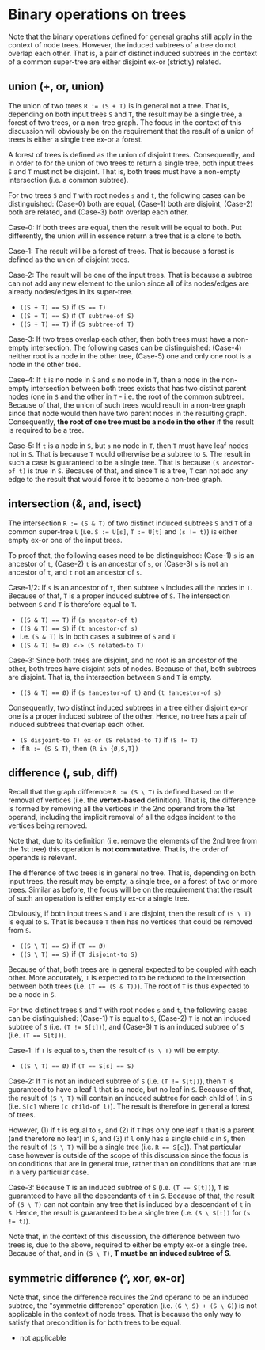 
<!-- ======================================================================= -->
# Binary operations on trees

Note that the binary operations defined for general graphs still apply in the
context of node trees. However, the induced subtrees of a tree do not overlap
each other. That is, a pair of distinct induced subtrees in the context of a
common super-tree are either disjoint ex-or (strictly) related.

<!-- ======================================================================= -->
## union (+, or, union)

The union of two trees `R := (S + T)` is in general not a tree. That is,
depending on both input trees `S` and `T`, the result may be a single tree,
a forest of two trees, or a non-tree graph. The focus in the context of this
discussion will obviously be on the requirement that the result of a union
of trees is either a single tree ex-or a forest.

A forest of trees is defined as the union of disjoint trees. Consequently,
and in order to for the union of two trees to return a single tree, both
input trees `S` and `T` must not be disjoint. That is, both trees must have
a non-empty intersection (i.e. a common subtree).

For two trees `S` and `T` with root nodes `s` and `t`, the following cases can
be distinguished: (Case-0) both are equal, (Case-1) both are disjoint, (Case-2)
both are related, and (Case-3) both overlap each other.

Case-0: If both trees are equal, then the result will be equal to both. Put
differently, the union will in essence return a tree that is a clone to both.

Case-1: The result will be a forest of trees. That is because a forest is
defined as the union of disjoint trees.

Case-2: The result will be one of the input trees. That is because a subtree
can not add any new element to the union since all of its nodes/edges are
already nodes/edges in its super-tree.

* `((S + T) == S)` if `(S == T)`
* `((S + T) == S)` if `(T subtree-of S)`
* `((S + T) == T)` if `(S subtree-of T)`

Case-3: If two trees overlap each other, then both trees must have a non-empty
intersection. The following cases can be distinguished: (Case-4) neither root
is a node in the other tree, (Case-5) one and only one root is a node in the
other tree.

Case-4: If `t` is no node in `S` and `s` no node in `T`, then a node in the
non-empty intersection between both trees exists that has two distinct parent
nodes (one in `S` and the other in `T` - i.e. the root of the common subtree).
Because of that, the union of such trees would result in a non-tree graph since
that node would then have two parent nodes in the resulting graph. Consequently,
**the root of one tree must be a node in the other** if the result is required
to be a tree.

Case-5: If `t` is a node in `S`, but `s` no node in `T`, then `T` must have
leaf nodes not in `S`. That is because `T` would otherwise be a subtree to `S`.
The result in such a case is guaranteed to be a single tree. That is because
`(s ancestor-of t)` is true in `S`. Because of that, and since `T` is a tree,
`T` can not add any edge to the result that would force it to become a non-tree
graph.

<!-- ======================================================================= -->
## intersection (&, and, isect)

The intersection `R := (S & T)` of two distinct induced subtrees `S` and `T`
of a common super-tree `U` (i.e. `S := U[s]`, `T := U[t]` and `(s != t)`) is
either empty ex-or one of the input trees.

To proof that, the following cases need to be distinguished: (Case-1) `s`
is an ancestor of `t`, (Case-2) `t` is an ancestor of `s`, or (Case-3) `s`
is not an ancestor of `t`, and `t` not an ancestor of `s`.

Case-1/2: If `s` is an ancestor of `t`, then subtree `S` includes all the
nodes in `T`. Because of that, `T` is a proper induced subtree of `S`.
The intersection between `S` and `T` is therefore equal to `T`.

* `((S & T) == T)` if `(s ancestor-of t)`
* `((S & T) == S)` if `(t ancestor-of s)`
* i.e. `(S & T)` is in both cases a subtree of `S` and `T`
* `((S & T) != Ø) <-> (S related-to T)`

Case-3: Since both trees are disjoint, and no root is an ancestor of the other,
both trees have disjoint sets of nodes. Because of that, both subtrees are
disjoint. That is, the intersection between `S` and `T` is empty.

* `((S & T) == Ø)` if `(s !ancestor-of t)` and `(t !ancestor-of s)`

Consequently, two distinct induced subtrees in a tree either disjoint ex-or one
is a proper induced subtree of the other. Hence, no tree has a pair of induced
subtrees that overlap each other.

* `(S disjoint-to T) ex-or (S related-to T)` if `(S != T)`
* if `R := (S & T)`, then `(R in {Ø,S,T})`

<!-- ======================================================================= -->
## difference (\, sub, diff)

Recall that the graph difference `R := (S \ T)` is defined based on the removal
of vertices (i.e. the **vertex-based** definition). That is, the difference is
formed by removing all the vertices in the 2nd operand from the 1st operand,
including the implicit removal of all the edges incident to the vertices being
removed.

Note that, due to its definition (i.e. remove the elements of the 2nd tree
from the 1st tree) this operation is **not commutative**. That is, the order
of operands is relevant.

The difference of two trees is in general no tree. That is, depending on both
input trees, the result may be empty, a single tree, or a forest of two or more
trees. Similar as before, the focus will be on the requirement that the result
of such an operation is either empty ex-or a single tree.

Obviously, if both input trees `S` and `T` are disjoint, then the result of
`(S \ T)` is equal to `S`. That is because `T` then has no vertices that could
be removed from `S`.

* `((S \ T) == S)` if `(T == Ø)`
* `((S \ T) == S)` if `(T disjoint-to S)`

Because of that, both trees are in general expected to be coupled with each
other. More accurately, `T` is expected to to be reduced to the intersection
between both trees (i.e. `(T == (S & T))`). The root of `T` is thus expected
to be a node in `S`.

For two distinct trees `S` and `T` with root nodes `s` and `t`, the following
cases can be distinguished: (Case-1) `T` is equal to `S`, (Case-2) `T` is not
an induced subtree of `S` (i.e. `(T != S[t])`), and (Case-3) `T` is an induced
subtree of `S` (i.e. `(T == S[t])`).

Case-1: If `T` is equal to `S`, then the result of `(S \ T)` will be empty.

* `((S \ T) == Ø)` if `(T == S[s] == S)`

Case-2: If `T` is not an induced subtree of `S` (i.e. `(T != S[t])`), then `T`
is guaranteed to have a leaf `l` that is a node, but no leaf in `S`. Because of
that, the result of `(S \ T)` will contain an induced subtree for each child of
`l` in `S` (i.e. `S[c]` where `(c child-of l)`). The result is therefore in
general a forest of trees.

However, (1) if `t` is equal to `s`, and (2) if `T` has only one leaf `l`
that is a parent (and therefore no leaf) in `S`, and (3) if `l` only has a
single child `c` in `S`, then the result of `(S \ T)` will be a single tree
(i.e. `R == S[c]`). That particular case however is outside of the scope of
this discussion since the focus is on conditions that are in general true,
rather than on conditions that are true in a very particular case.

Case-3: Because `T` is an induced subtree of `S` (i.e. `(T == S[t])`), `T`
is guaranteed to have all the descendants of `t` in `S`. Because of that, the
result of `(S \ T)` can not contain any tree that is induced by a descendant
of `t` in `S`. Hence, the result is guaranteed to be a single tree (i.e.
`(S \ S[t])` for `(s != t)`).

Note that, in the context of this discussion, the difference between two trees
is, due to the above, required to either be empty ex-or a single tree. Because
of that, and in `(S \ T)`, **T must be an induced subtree of S**.

<!-- ======================================================================= -->
## symmetric difference (^, xor, ex-or)

Note that, since the difference requires the 2nd operand to be an induced
subtree, the "symmetric difference" operation (i.e. `(G \ S) + (S \ G)`)
is not applicable in the context of node trees. That is because the only
way to satisfy that precondition is for both trees to be equal.

* not applicable

